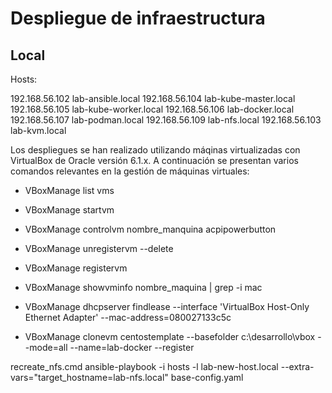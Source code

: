 # Despliegue de infraestructura 

## Local

Hosts:

192.168.56.102 lab-ansible.local
192.168.56.104 lab-kube-master.local
192.168.56.105 lab-kube-worker.local
192.168.56.106 lab-docker.local
192.168.56.107 lab-podman.local
192.168.56.109 lab-nfs.local
192.168.56.103 lab-kvm.local

Los despliegues se han realizado utilizando máqinas virtualizadas con VirtualBox de Oracle versión 6.1.x. A continuación se presentan varios comandos relevantes en la gestión de máquinas virtuales:

 - VBoxManage list vms
 - VBoxManage startvm  
 - VBoxManage controlvm nombre_manquina acpipowerbutton
 - VBoxManage unregistervm  --delete
 - VBoxManage registervm
 - VBoxManage showvminfo nombre_maquina | grep -i mac
 - VBoxManage dhcpserver findlease --interface 'VirtualBox Host-Only Ethernet Adapter' --mac-address=080027133c5c
 
 - VBoxManage clonevm centostemplate --basefolder c:\desarrollo\vbox --mode=all --name=lab-docker --register

recreate_nfs.cmd
ansible-playbook -i hosts -l lab-new-host.local --extra-vars="target_hostname=lab-nfs.local" base-config.yaml